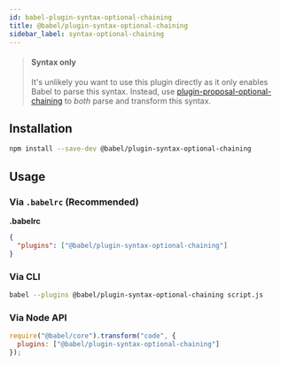 ```yaml
---
id: babel-plugin-syntax-optional-chaining
title: @babel/plugin-syntax-optional-chaining
sidebar_label: syntax-optional-chaining
---
```


> #### Syntax only
>
> It's unlikely you want to use this plugin directly as it only enables Babel to parse this syntax. Instead, use [plugin-proposal-optional-chaining](plugin-proposal-optional-chaining.md) to _both_ parse and transform this syntax.

## Installation

```sh
npm install --save-dev @babel/plugin-syntax-optional-chaining
```

## Usage

### Via `.babelrc` (Recommended)

**.babelrc**

```json
{
  "plugins": ["@babel/plugin-syntax-optional-chaining"]
}
```

### Via CLI

```sh
babel --plugins @babel/plugin-syntax-optional-chaining script.js
```

### Via Node API

```javascript
require("@babel/core").transform("code", {
  plugins: ["@babel/plugin-syntax-optional-chaining"]
});
```

